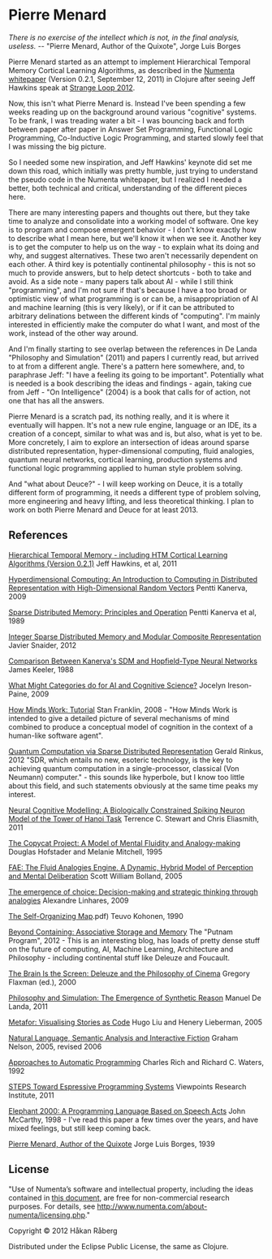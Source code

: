 # Pierre Menard

*There is no exercise of the intellect which is not, in the final analysis, useless.*
  -- "Pierre Menard, Author of the Quixote", Jorge Luis Borges


Pierre Menard started as an attempt to implement Hierarchical Temporal Memory Cortical Learning Algorithms, as described in the [Numenta](http://www.numenta.com/) [whitepaper](https://www.numenta.com/htm-overview/education/HTM_CorticalLearningAlgorithms.pdf) (Version 0.2.1, September 12, 2011) in Clojure after seeing Jeff Hawkins speak at [Strange Loop 2012](http://www.infoq.com/presentations/Brain-Computing).

Now, this isn't what Pierre Menard is. Instead I've been spending a few weeks reading up on the background around various "cognitive" systems. To be frank, I was treading water a bit - I was bouncing back and forth between paper after paper in Answer Set Programming, Functional Logic Programming, Co-Inductive Logic Programming, and started slowly feel that I was missing the big picture.

So I needed some new inspiration, and Jeff Hawkins' keynote did set me down this road, which initially was pretty humble, just trying to understand the pseudo code in the Numenta whitepaper, but I realized I needed a better, both technical and critical, understanding of the different pieces here.

There are many interesting papers and thoughts out there, but they take time to analyze and consolidate into a working model of software. One key is to program and compose emergent behavior - I don't know exactly how to describe what I mean here, but we'll know it when we see it. Another key is to get the computer to help us on the way - to explain what its doing and why, and suggest alternatives. These two aren't necessarily dependent on each other. A third key is potentially continental philosophy - this is not so much to provide answers, but to help detect shortcuts - both to take and avoid. As a side note - many papers talk about AI - while I still think "programming", and I'm not sure if that's because I have a too broad or optimistic view of what programming is or can be, a misappropriation of AI and machine learning (this is very likely), or if it can be attributed to arbitrary delinations between the different kinds of "computing". I'm mainly interested in efficiently make the computer do what I want, and most of the work, instead of the other way around.

And I'm finally starting to see overlap between the references in De Landa "Philosophy and Simulation" (2011) and papers I currently read, but arrived to at from a different angle. There's a pattern here somewhere, and, to paraphrase Jeff: "I have a feeling its going to be important". Potentially what is needed is a book describing the ideas and findings - again, taking cue from Jeff - "On Intelligence" (2004) is a book that calls for of action, not one that has all the answers.

Pierre Menard is a scratch pad, its nothing really, and it is where it eventually will happen. It's not a new rule engine, language or an IDE, its a creation of a concept, similar to what was and is, but also, what is yet to be. More concretely, I aim to explore an intersection of ideas around sparse distributed representation, hyper-dimensional computing, fluid analogies, quantum neural networks, cortical learning, production systems and functional logic programming applied to human style problem solving.

And "what about Deuce?" - I will keep working on Deuce, it is a totally different form of programming, it needs a different type of problem solving, more engineering and heavy lifting, and less theoretical thinking. I plan to work on both Pierre Menard and Deuce for at least 2013.



## References

[Hierarchical Temporal Memory - including HTM Cortical Learning Algorithms (Version 0.2.1)](https://www.numenta.com/htm-overview/education/HTM_CorticalLearningAlgorithms.pdf) Jeff Hawkins, et al, 2011

[Hyperdimensional Computing: An Introduction to Computing in Distributed Representation with High-Dimensional Random Vectors](http://redwood.berkeley.edu/pkanerva/papers/kanerva09-hyperdimensional.pdf) Pentti Kanerva, 2009

[Sparse Distributed Memory: Principles and Operation](ftp://reports.stanford.edu/pub/cstr/reports/csl/tr/89/400/CSL-TR-89-400.pdf) Pentti Kanerva et al, 1989

[Integer Sparse Distributed Memory and Modular Composite Representation](http://ccrg.cs.memphis.edu/assets/papers/theses-dissertations/Snaider_dissertation.pdf) Javier Snaider, 2012

[Comparison Between Kanerva's SDM and Hopfield-Type Neural Networks](http://www.google.co.uk/url?sa=t&rct=j&q=&esrc=s&source=web&cd=2&cad=rja&ved=0CCYQFjAB&url=http%3A%2F%2Fcsjarchive.cogsci.rpi.edu%2F1988v12%2Fi03%2Fp0299p0329%2Fmain.pdf&ei=TymFUJncLKW80QWDzICIBA&usg=AFQjCNH8UomRBwA1XWYwT0OpmkK42lsWlQ) James Keeler, 1988

[What Might Categories do for AI and Cognitive Science?](http://www.j-paine.org/why_be_interested_in_categories.html) Jocelyn Ireson-Paine, 2009

[How Minds Work: Tutorial](http://ccrg.cs.memphis.edu/tutorial/tutorial.html) Stan Franklin, 2008 - "How Minds Work is intended to give a detailed picture of several mechanisms of mind combined to produce a conceptual model of cognition in the context of a human-like software agent".

[Quantum Computation via Sparse Distributed Representation](http://www.neuroquantology.com/index.php/journal/article/download/507/504) Gerald Rinkus, 2012 "SDR, which entails no new, esoteric technology, is the key to achieving quantum computation in a single-processor, classical (Von Neumann) computer." - this sounds like hyperbole, but I know too little about this field, and such statements obviously at the same time peaks my interest.

[Neural Cognitive Modelling:  A Biologically Constrained Spiking Neuron Model of the Tower of Hanoi Task](http://ctnsrv.uwaterloo.ca/cnrglab/sites/ctnsrv.uwaterloo.ca.cnrglab/files/papers/Stewart.Hanoi_.pdf) Terrence C. Stewart and Chris Eliasmith, 2011

[The Copycat Project: A Model of Mental Fluidity and Analogy-making](http://cognitrn.psych.indiana.edu/rgoldsto/courses/concepts/copycat.pdf) Douglas Hofstader and Melanie Mitchell, 1995

[FAE: The Fluid Analogies Engine. A Dynamic, Hybrid Model of Perception and Mental Deliberation](http://itee.uq.edu.au/~scottb/thesis.pdf) Scott William Bolland, 2005

[The emergence of choice: Decision-making and strategic thinking through analogies](http://cogprints.org/6615/2/Capyblanca_cogprints.pdf) Alexandre Linhares, 2009

[The Self-Organizing Map](http://www.eicstes.org/EICSTES_PDF/PAPERS/The%20Self-Organizing%20Map%20\(Kohonen).pdf) Teuvo Kohonen, 1990

[Beyond Containing: Associative Storage and Memory](http://theputnamprogram.wordpress.com/2012/02/14/associative-storage-and-memory/) The "Putnam Program", 2012 - This is an interesting blog, has loads of pretty dense stuff on the future of computing, AI, Machine Learning, Architecture and Philosophy - including continental stuff like Deleuze and Foucault.

[The Brain Is the Screen: Deleuze and the Philosophy of Cinema](http://www.upress.umn.edu/book-division/books/the-brain-is-the-screen) Gregory Flaxman (ed.), 2000

[Philosophy and Simulation: The Emergence of Synthetic Reason](http://computationalculture.net/review/the-plane-of-obscurity-%E2%80%94-simulation-and-philosophy) Manuel De Landa, 2011

[Metafor: Visualising Stories as Code](http://web.media.mit.edu/~hugo/publications/drafts/IUI2005-metafor.4.pdf) Hugo Liu and Henery Lieberman, 2005

[Natural Language, Semantic Analysis and Interactive Fiction](http://inform7.com/learn/documents/WhitePaper.pdf) Graham Nelson, 2005, revised 2006

[Approaches to Automatic Programming](http://www.merl.com/papers/docs/TR92-04.pdf) Charles Rich and Richard C. Waters, 1992

[STEPS Toward Espressive Programming Systems](http://www.vpri.org/pdf/tr2011004_steps11.pdf) Viewpoints Research Institute, 2011

[Elephant 2000: A Programming Language Based on Speech Acts](http://www-formal.stanford.edu/jmc/elephant/elephant.html) John McCarthy, 1998 - I've read this paper a few times over the years, and have mixed feelings, but still keep coming back.

[Pierre Menard, Author of the Quixote](http://vahidnab.com/menard.pdf) Jorge Luis Borges, 1939


## License

"Use of Numenta’s software and intellectual property, including the ideas contained in [this document](https://www.numenta.com/htm-overview/education/HTM_CorticalLearningAlgorithms.pdf), are free for non-commercial research purposes.  For details, see http://www.numenta.com/about-numenta/licensing.php."

Copyright © 2012 Håkan Råberg

Distributed under the Eclipse Public License, the same as Clojure.
